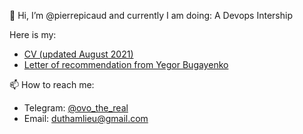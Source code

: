 👋 Hi, I’m @pierrepicaud and currently I am doing: A Devops Intership

Here is my:
- [CV (updated August 2021)](https://drive.google.com/file/d/1XKXcJOrfsRcaGKFD0amHwS8D3dl4JOy4/view?usp=sharing)
- [Letter of recommendation from Yegor Bugayenko](https://www.yegor256.com/2021/12/01/teaching.html)

📫 How to reach me:
  - Telegram: [@ovo_the_real](https://t.me/ovo_the_real)
  - Email: duthamlieu@gmail.com

<!---
pierrepicaud/pierrepicaud is a ✨ special ✨ repository because its `README.md` (this file) appears on your GitHub profile.
You can click the Preview link to take a look at your changes.
--->
